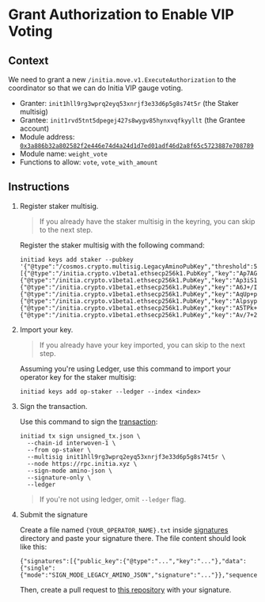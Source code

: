 # Grant Authorization to Enable VIP Voting

## Context

We need to grant a new `/initia.move.v1.ExecuteAuthorization` to the
coordinator so that we can do Initia VIP gauge voting.

- Granter: `init1hll9rg3wprq2eyq53xnrjf3e33d6p5g8s74t5r` (the Staker multisig)
- Grantee: `init1rvd5tnt5dpegej427s8wygv85hynxvqfkyyllt` (the Grantee account)
- Module address: [`0x3a886b32a802582f2e446e74d4a24d1d7ed01adf46d2a8f65c5723887e708789`](https://docs.initia.xyz/resources/developer/deployed-contracts/initia)
- Module name: `weight_vote`
- Functions to allow: `vote`, `vote_with_amount`

## Instructions

1. Register staker multisig.

   > If you already have the staker multisig in the keyring, you can skip to the next step.

   Register the staker multisig with the following command:

   ```shell
   initiad keys add staker --pubkey '{"@type":"/cosmos.crypto.multisig.LegacyAminoPubKey","threshold":5,"public_keys":[{"@type":"/initia.crypto.v1beta1.ethsecp256k1.PubKey","key":"Ap7AGas283Y/mDRuKPbRNfKDYUwp54Rv+ghwXWCZK+vp"},{"@type":"/initia.crypto.v1beta1.ethsecp256k1.PubKey","key":"Ap3iS1vPzuqGbI3gHazfA9daepJ1Vk+Mx7k4qOmhqgOU"},{"@type":"/initia.crypto.v1beta1.ethsecp256k1.PubKey","key":"A6J+/IYQxVY/642MVp9FY195bcbEGekVP//eKxoM0zCp"},{"@type":"/initia.crypto.v1beta1.ethsecp256k1.PubKey","key":"AqUp+pLK1doyrzODvqqtkkUBQADj/x1lnhLu1+jMNBW7"},{"@type":"/initia.crypto.v1beta1.ethsecp256k1.PubKey","key":"Alpsypvj7nQAb9K/of05xIXdbTjk4Xs1IGnvabXKAi0Y"},{"@type":"/initia.crypto.v1beta1.ethsecp256k1.PubKey","key":"A5TPk+IFF9cl6Oal04Nr4tXGFXuvIeGadXPunZqfoXbS"},{"@type":"/initia.crypto.v1beta1.ethsecp256k1.PubKey","key":"Av/7+2RH4al8Q6vp70sIOt++bLh7gk3FoAnEZZ/Pr4WT"}]}'
   ```

2. Import your key.

   > If you already have your key imported, you can skip to the next step.

   Assuming you're using Ledger, use this command to import your operator key for the staker multisig:

   ```shell
   initiad keys add op-staker --ledger --index <index>
   ```

3. Sign the transaction.

   Use this command to sign the [transaction](./unsigned_tx.json):

   ```shell
   initiad tx sign unsigned_tx.json \
     --chain-id interwoven-1 \
     --from op-staker \
     --multisig init1hll9rg3wprq2eyq53xnrjf3e33d6p5g8s74t5r \
     --node https://rpc.initia.xyz \
     --sign-mode amino-json \
     --signature-only \
     --ledger
   ```

   > If you're not using ledger, omit `--ledger` flag.

4. Submit the signature

   Create a file named `{YOUR_OPERATOR_NAME}.txt` inside [signatures](./signatures/) directory and paste your signature there.
   The file content should look like this:

   ```
   {"signatures":[{"public_key":{"@type":"...","key":"..."},"data":{"single":{"mode":"SIGN_MODE_LEGACY_AMINO_JSON","signature":"..."}},"sequence":"..."}]}
   ```

   Then, create a pull request to [this repository](https://github.com/milkyway-labs/launch) with your signature.

